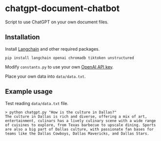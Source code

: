 # chatgpt-document-chatbot

Script to use ChatGPT on your own document files.

## Installation

Install [Langchain](https://github.com/hwchase17/langchain) and other required packages.
```
pip install langchain openai chromadb tiktoken unstructured
```
Modify `constants.py` to use your own [OpenAI API key](https://platform.openai.com/account/api-keys).

Place your own data into `data/data.txt`.

## Example usage
Test reading `data/data.txt` file.
```
> python chatgpt.py "How is the culture in Dallas?"
The culture in Dallas is rich and diverse, offering a mix of art, entertainment, culinars has a lively culinary scene with a wide range of cuisines to explore, from Texas barbecue to upscale dining. Sports are also a big part of Dallas culture, with passionate fan bases for teams like the Dallas Cowboys, Dallas Mavericks, and Dallas Stars.
```